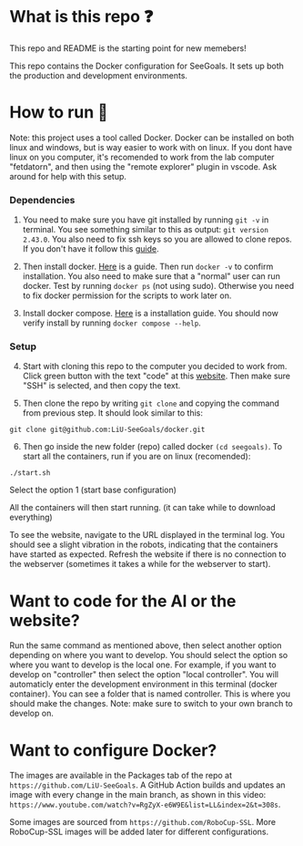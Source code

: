 # What is this repo ❓

This repo and README is the starting point for new memebers!

This repo contains the Docker configuration for SeeGoals. It sets up both the production and development environments.

# How to run 🚀

Note: this project uses a tool called Docker. Docker can be installed on both linux and windows, but is way easier to work with on linux. If you dont have linux on you computer, it's recomended to work from the lab computer "fetdatorn", and then using the "remote explorer" plugin in vscode. Ask around for help with this setup.

### Dependencies
1. You need to make sure you have git installed by running ```git -v``` in terminal. You see something similar to this as output: ```git version 2.43.0```. You also need to fix ssh keys so you are allowed to clone repos. If you don't have it follow this [guide](https://docs.github.com/en/authentication/connecting-to-github-with-ssh/adding-a-new-ssh-key-to-your-github-account).

2. Then install docker. [Here](https://docs.docker.com/engine/install/ubuntu/) is a guide. Then run ```docker -v``` to confirm installation. You also need to make sure that a "normal" user can run docker. Test by running ```docker ps``` (not using sudo). Otherwise you need to fix docker permission for the scripts to work later on.

3. Install docker compose. [Here](https://docs.docker.com/compose/install/linux/) is a installation guide. You should now verify install by running ```docker compose --help```.

### Setup
4. Start with cloning this repo to the computer you decided to work from. Click green button with the text "code" at this [website](https://github.com/LiU-SeeGoals/seegoals). Then make sure "SSH" is selected, and then copy the text. 

5. Then clone the repo by writing `git clone` and copying the command from previous step. It should look similar to this:

```
git clone git@github.com:LiU-SeeGoals/docker.git
```

6. Then go inside the new folder (repo) called docker `(cd seegoals)`. To start all the containers, run if you are on linux (recomended):

```
./start.sh
```

Select the option 1 (start base configuration)

All the containers will then start running. (it can take while to download everything)

To see the website, navigate to the URL displayed in the terminal log. You should see a slight vibration in the robots, indicating that the containers have started as expected. Refresh the website if there is no connection to the webserver (sometimes it takes a while for the webserver to start).

# Want to code for the AI or the website?

Run the same command as mentioned above, then select another option depending on where you want to develop. You should select the option so where you want to develop is the local one. For example, if you want to develop on "controller" then select the option "local controller". You will automaticly enter the development environment in this terminal (docker container). You can see a folder that is named controller. This is where you should make the changes. Note: make sure to switch to your own branch to develop on.

# Want to configure Docker?

The images are available in the Packages tab of the repo at ```https://github.com/LiU-SeeGoals```. A GitHub Action builds and updates an image with every change in the main branch, as shown in this video: ```https://www.youtube.com/watch?v=RgZyX-e6W9E&list=LL&index=2&t=308s```.

Some images are sourced from ```https://github.com/RoboCup-SSL```. More RoboCup-SSL images will be added later for different configurations.
